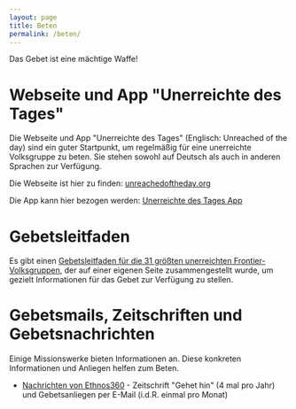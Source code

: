 ```yaml
---
layout: page
title: Beten
permalink: /beten/
---
```


Das Gebet ist eine mächtige Waffe!

# Webseite und App "Unerreichte des Tages"

Die Webseite und App "Unerreichte des Tages" (Englisch: Unreached of the day) sind ein guter Startpunkt, um regelmäßig für eine unerreichte Volksgruppe zu beten. Sie stehen sowohl auf Deutsch als auch in anderen Sprachen zur Verfügung.

Die Webseite ist hier zu finden:
[unreachedoftheday.org](https://unreachedoftheday.org/)

Die App kann hier bezogen werden:
[Unerreichte des Tages App](https://unreachedoftheday.org/resources/mobile-app/)

# Gebetsleitfaden
Es gibt einen [Gebetsleitfaden für die 31 größten unerreichten Frontier-Volksgruppen](/gebetsleitfaden/31), der auf einer eigenen Seite zusammengestellt wurde, um gezielt Informationen für das Gebet zur Verfügung zu stellen.  

# Gebetsmails, Zeitschriften und Gebetsnachrichten
Einige Missionswerke bieten Informationen an. Diese konkreten Informationen und Anliegen helfen zum Beten.

* <a href="https://ethnos360.de/nachrichten/">Nachrichten von Ethnos360</a> - Zeitschrift "Gehet hin" (4 mal pro Jahr) und Gebetsanliegen per E-Mail (i.d.R. einmal pro Monat)

